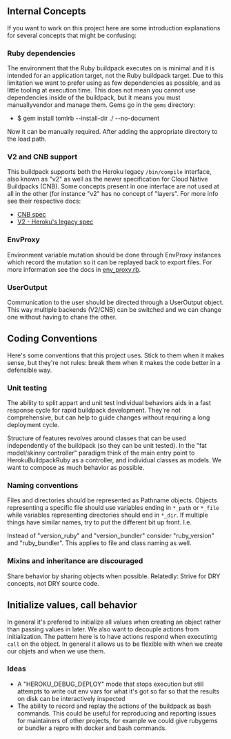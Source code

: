 

## Internal Concepts

If you want to work on this project here are some introduction explanations for several concepts that might be confusing:

### Ruby dependencies

The environment that the Ruby buildpack executes on is minimal and it is intended for an application target, not the Ruby buildpack target. Due to this limitation we want to prefer using as few dependencies as possible, and as little tooling at execution time. This does not mean you cannot use dependencies inside of the buildpack, but it means you must manuallyvendor and manage them. Gems go in the `gems` directory:

- $ gem install tomlrb --install-dir ./ --no-document

Now it can be manually required. After adding the appropriate directory to the load path.

### V2 and CNB support

This buildpack supports both the Heroku legacy `/bin/compile` interface, also known as "v2" as well as the newer specification for Cloud Native Buildpacks (CNB). Some concepts present in one interface are not used at all in the other (for instance "v2" has no concept of "layers". For more info see their respective docs:

- [CNB spec](https://github.com/buildpacks/spec)
- [V2 - Heroku's legacy spec](https://devcenter.heroku.com/articles/buildpack-api)

### EnvProxy

Environment variable mutation should be done through EnvProxy instances which record the mutation so it can be replayed back to export files. For more information see the docs in [env_proxy.rb]().

### UserOutput

Communication to the user should be directed through a UserOutput object. This way multiple backends (V2/CNB) can be switched and we can change one without having to chane the other.

## Coding Conventions

Here's some conventions that this project uses. Stick to them when it makes sense, but they're not rules: break them when it makes the code better in a defensible way.

### Unit testing

The ability to split appart and unit test individual behaviors aids in a fast response cycle for rapid buildpack development. They're not comprehensive, but can help to guide changes without requiring a long deployment cycle.

Structure of features revolves around classes that can be used independently of the buildpack (so they can be unit tested). In the "fat model/skinny controller" paradigm think of the main entry point to HerokuBuildpackRuby as a controller, and individual classes as models. We want to compose as much behavior as possible.

### Naming conventions

Files and directories should be represented as Pathname objects. Objects representing a specific file should use variables ending in `*_path` or `*_file` while variables representing directories should end in `*_dir`. If multiple things have similar names, try to put the different bit up front. I.e.

Instead of "version_ruby" and "version_bundler" consider "ruby_version" and "ruby_bundler". This applies to file and class naming as well.

### Mixins and inheritance are discouraged

Share behavior by sharing objects when possible. Relatedly: Strive for DRY concepts, not DRY source code.

## Initialize values, call behavior

In general it's prefered to initialize all values when creating an object rather than passing values in later. We also want to decouple actions from initialization. The pattern here is to have actions respond when executintg `call` on the object. In general it allows us to be flexible with when we create our objets and when we use them.

### Ideas

- A "HEROKU_DEBUG_DEPLOY" mode that stops execution but still attempts to write out env vars for what it's got so far so that the results on disk can be interactively inspected
- The ability to record and replay the actions of the buildpack as bash commands. This could be useful for reproducing and reporting issues for maintainers of other projects, for example we could give rubygems or bundler a repro with docker and bash commands.
